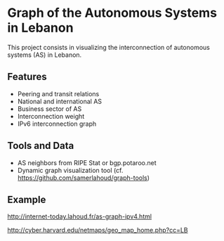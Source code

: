 # Graph of the Autonomous Systems in Lebanon

This project consists in visualizing the interconnection of autonomous systems (AS) in Lebanon.

## Features
* Peering and transit relations
* National and international AS
* Business sector of AS
* Interconnection weight
* IPv6 interconnection graph

## Tools and Data
* AS neighbors from RIPE Stat or bgp.potaroo.net
* Dynamic graph visualization tool (cf. https://github.com/samerlahoud/graph-tools)

## Example
http://internet-today.lahoud.fr/as-graph-ipv4.html

http://cyber.harvard.edu/netmaps/geo_map_home.php?cc=LB
